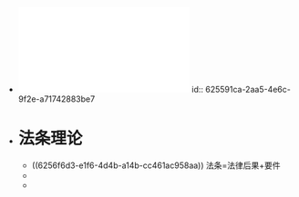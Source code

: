 - ![法学方法论.pdf](../assets/法学方法论_1649779440687_0.pdf)
  id:: 625591ca-2aa5-4e6c-9f2e-a71742883be7
- # 法条理论
	- ((6256f6d3-e1f6-4d4b-a14b-cc461ac958aa))
	  法条=法律后果+要件
	-
	-